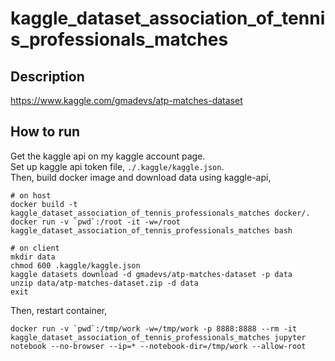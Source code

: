# kaggle_dataset_association_of_tennis_professionals_matches

## Description

https://www.kaggle.com/gmadevs/atp-matches-dataset

## How to run

Get the kaggle api on my kaggle account page.  
Set up kaggle api token file, `./.kaggle/kaggle.json`.  
Then, build docker image and download data using kaggle-api,    

```
# on host
docker build -t kaggle_dataset_association_of_tennis_professionals_matches docker/.
docker run -v `pwd`:/root -it -w=/root kaggle_dataset_association_of_tennis_professionals_matches bash
```

```
# on client
mkdir data
chmod 600 .kaggle/kaggle.json
kaggle datasets download -d gmadevs/atp-matches-dataset -p data
unzip data/atp-matches-dataset.zip -d data
exit
```

Then, restart container, 

```
docker run -v `pwd`:/tmp/work -w=/tmp/work -p 8888:8888 --rm -it kaggle_dataset_association_of_tennis_professionals_matches jupyter notebook --no-browser --ip=* --notebook-dir=/tmp/work --allow-root
```
